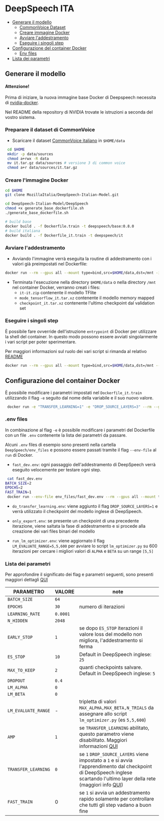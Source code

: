 DeepSpeech ITA
=================

* [Generare il modello](#generate)
  * [CommonVoice Dataset](#cv)
  * [Creare immagine Docker](#docker)
  * [Avviare l'addestramento](#training)
  * [Eseguire i singoli step](#steps)
* [Configurazione del container Docker](#config)
  * [Env files](#env_files)
* [Lista dei parametri](#params)


<a name="generate"></a>
## Generare il modello

#### Attenzione!
Prima di iniziare, la nuova immagine base Docker di Deepspeech necessita di [nvidia-docker](https://github.com/NVIDIA/nvidia-docker).

Nel README della repository di NVIDIA trovate le istruzioni a seconda del vostro sistema.

<a name="cv"></a>
### Preparare il dataset di CommonVoice

* Scaricare il dataset [CommonVoice italiano](https://commonvoice.mozilla.org/it/datasets) in ```$HOME/data```

```bash
 cd $HOME
 mkdir -p data/sources
 chmod a+rwx -R data
 mv it.tar.gz data/sources # versione 3 di common voice
 chmod a+r data/sources/it.tar.gz
 ```

 <a name="docker"></a>
### Creare l'immagine Docker

```bash
cd $HOME
git clone MozillaItalia/DeepSpeech-Italian-Model.git

cd DeepSpeech-Italian-Model/DeepSpeech
chmod +x generate_base_dockerfile.sh
./generate_base_dockerfile.sh

# build base
docker build . -f Dockerfile.train -t deepspeech/base:0.8.0
# build italiana
docker build . -f Dockerfile_it.train -t deepspeech/it
```

 <a name="training"></a>
### Avviare l'addestramento

 * Avviando l'immagine verrà eseguita la  routine di addestramento con i valori già preimpostati nel Dockerfile:


 ```bash
 docker run --rm --gpus all --mount type=bind,src=$HOME/data,dst=/mnt -it deepspeech/it
```

* Terminata l'esecuzione nella directory `$HOME/data` o nella directory `/mnt` nel container Docker, verranno creati i files:
    * `it-it.zip` contenente il modello TFlite
    * `mode_tensorflow_it.tar.xz` contenente il modello memory mapped
    * `checkpoint_it.tar.xz` contenente l'ultimo checkpoint dal validation set

<a name="steps"></a>
### Eseguire i singoli step

È possibile fare ovverride dell'istruzione `entrypoint` di Docker per utilizzare la shell del container. In questo modo possono essere avviati singolarmente i vari script per poter sperimentare.

Per maggiori informazioni sul ruolo dei vari script si rimanda al relativo [README](it/README.md)

```bash
docker run --rm --gpus all --mount type=bind,src=$HOME/data,dst=/mnt --entrypoint /bin/bash -it deepspeech/it
```

<a name="config"></a>
## Configurazione del container Docker

È possibile modificare i parametri impostati nel ```Dockerfile_it.train``` utilizzando il flag ```-e``` seguito dal nome della variabile e il suo nuovo valore.

```bash
 docker run -e "TRANSFER_LEARNING=1" -e "DROP_SOURCE_LAYERS=3" --rm --gpus all --mount type=bind,src=$HOME/data,dst=/mnt -it deepspeech/it
```

<a name="env_files"></a>
### .env files

In combinazione al flag ```-e``` è possibile modificare i parametri del Dockerfile con un file ```.env``` contenente la lista dei parametri da passare.

Alcuni ```.env``` files di esempio sono presenti nella cartella ```DeepSpeech/env_files``` e possono essere passati tramite il flag ```--env-file``` al ```run``` di Docker.

* ```fast_dev.env```: ogni passaggio dell'addestramento di DeepSpeech verrà eseguito velocemente per testare ogni step.

```bash
 cat fast_dev.env
BATCH_SIZE=2
EPOCHS=2
FAST_TRAIN=1
 docker run --env-file env_files/fast_dev.env --rm --gpus all --mount type=bind,src=$HOME/data,dst=/mnt -it deepspeech/it
```

* ```do_transfer_learning.env```: viene aggiunto il flag ```DROP_SOURCE_LAYERS=1``` e verrà utilizzato il checkpoint del modello inglese di DeepSpeech.

* ```only_export.env```: se presente un checkpoint di una precedente iterazione, viene saltata la fase di addestramento e si procede alla creazione dei vari files binari del modello

* ```run_lm_optimizer.env```: viene aggiornato il flag ```LM_EVALUATE_RANGE=5,5,600``` per avviare lo script ```lm_optimizer.py``` su 600 iterazioni per cercare i migliori valori di ```ALPHA``` e ```BETA``` su un range ```[5,5]```

<a name="params"></a>
### Lista dei parametri

Per approfondire il significato dei flag e parametri seguenti, sono presenti maggiori dettagli [QUI](http://deepspeech.readthedocs.io/en/v0.8.0/Flags.html)

| PARAMETRO   | VALORE | note |
| -------------  | ------------- | ------------- |
| `BATCH_SIZE`   | `64`  |
| `EPOCHS`       | `30`  |numero di iterazioni
| `LEARNING_RATE`| `0.0001`  |
| `N_HIDDEN`| `2048`  |
| `EARLY_STOP`| `1`  | se dopo `ES_STOP` iterazioni il valore loss del modello non migliora, l'addestramento si ferma
| `ES_STOP`      | `10`  | Default in DeepSpeech inglese: `25`
| `MAX_TO_KEEP`      | `2`  | quanti checkpoints salvare. Default in DeepSpeech inglese: `5`
| `DROPOUT`      | `0.4`  |
| `LM_ALPHA`     | `0`  |
| `LM_BETA`      | `0`  |
| `LM_EVALUATE_RANGE`| -  | tripletta di valori `MAX_ALPHA,MAX_BETA,N_TRIALS` da assegnare allo script `lm_optimizer.py` (es `5,5,600`)
| `AMP`      | `1`  | se `TRANSFER_LEARNING` abilitato, questo parametro viene disabilitato. Maggiori informazioni [QUI](https://deepspeech.readthedocs.io/en/v0.8.0/TRAINING.html?highlight=automatic%20mixed%20precision#training-with-automatic-mixed-precision)
| `TRANSFER_LEARNING`      | `0`  | se `1` `DROP_SOURCE_LAYERS` viene impostato a `1` e si avvia l'apprendimento dal checkpoint di DeepSpeech inglese scartando l'ultimo layer della rete (maggiori info [QUI](https://deepspeech.readthedocs.io/en/v0.8.0/TRAINING.html#transfer-learning-new-alphabet))
| `FAST_TRAIN`      | 0  | se `1` si avvia un addestramento rapido solamente per controllare che tutti gli step vadano a buon fine
